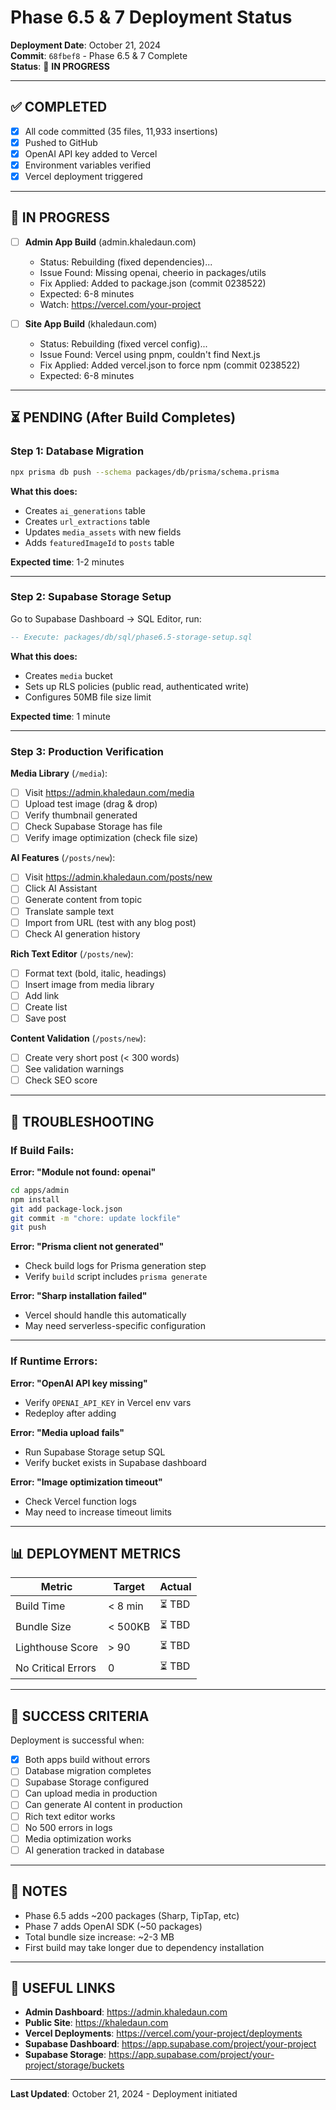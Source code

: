 # Phase 6.5 & 7 Deployment Status

**Deployment Date**: October 21, 2024  
**Commit**: `68fbef8` - Phase 6.5 & 7 Complete  
**Status**: 🔄 **IN PROGRESS**

---

## ✅ **COMPLETED**

- [x] All code committed (35 files, 11,933 insertions)
- [x] Pushed to GitHub
- [x] OpenAI API key added to Vercel
- [x] Environment variables verified
- [x] Vercel deployment triggered

---

## 🔄 **IN PROGRESS**

- [ ] **Admin App Build** (admin.khaledaun.com)
  - Status: Rebuilding (fixed dependencies)...
  - Issue Found: Missing openai, cheerio in packages/utils
  - Fix Applied: Added to package.json (commit 0238522)
  - Expected: 6-8 minutes
  - Watch: https://vercel.com/your-project

- [ ] **Site App Build** (khaledaun.com)
  - Status: Rebuilding (fixed vercel config)...
  - Issue Found: Vercel using pnpm, couldn't find Next.js
  - Fix Applied: Added vercel.json to force npm (commit 0238522)
  - Expected: 6-8 minutes

---

## ⏳ **PENDING (After Build Completes)**

### **Step 1: Database Migration**
```bash
npx prisma db push --schema packages/db/prisma/schema.prisma
```

**What this does:**
- Creates `ai_generations` table
- Creates `url_extractions` table
- Updates `media_assets` with new fields
- Adds `featuredImageId` to `posts` table

**Expected time**: 1-2 minutes

---

### **Step 2: Supabase Storage Setup**

Go to Supabase Dashboard → SQL Editor, run:
```sql
-- Execute: packages/db/sql/phase6.5-storage-setup.sql
```

**What this does:**
- Creates `media` bucket
- Sets up RLS policies (public read, authenticated write)
- Configures 50MB file size limit

**Expected time**: 1 minute

---

### **Step 3: Production Verification**

**Media Library** (`/media`):
- [ ] Visit https://admin.khaledaun.com/media
- [ ] Upload test image (drag & drop)
- [ ] Verify thumbnail generated
- [ ] Check Supabase Storage has file
- [ ] Verify image optimization (check file size)

**AI Features** (`/posts/new`):
- [ ] Visit https://admin.khaledaun.com/posts/new
- [ ] Click AI Assistant
- [ ] Generate content from topic
- [ ] Translate sample text
- [ ] Import from URL (test with any blog post)
- [ ] Check AI generation history

**Rich Text Editor** (`/posts/new`):
- [ ] Format text (bold, italic, headings)
- [ ] Insert image from media library
- [ ] Add link
- [ ] Create list
- [ ] Save post

**Content Validation** (`/posts/new`):
- [ ] Create very short post (< 300 words)
- [ ] See validation warnings
- [ ] Check SEO score

---

## 🐛 **TROUBLESHOOTING**

### **If Build Fails:**

**Error: "Module not found: openai"**
```bash
cd apps/admin
npm install
git add package-lock.json
git commit -m "chore: update lockfile"
git push
```

**Error: "Prisma client not generated"**
- Check build logs for Prisma generation step
- Verify `build` script includes `prisma generate`

**Error: "Sharp installation failed"**
- Vercel should handle this automatically
- May need serverless-specific configuration

---

### **If Runtime Errors:**

**Error: "OpenAI API key missing"**
- Verify `OPENAI_API_KEY` in Vercel env vars
- Redeploy after adding

**Error: "Media upload fails"**
- Run Supabase Storage setup SQL
- Verify bucket exists in Supabase dashboard

**Error: "Image optimization timeout"**
- Check Vercel function logs
- May need to increase timeout limits

---

## 📊 **DEPLOYMENT METRICS**

| Metric | Target | Actual |
|--------|--------|--------|
| Build Time | < 8 min | ⏳ TBD |
| Bundle Size | < 500KB | ⏳ TBD |
| Lighthouse Score | > 90 | ⏳ TBD |
| No Critical Errors | 0 | ⏳ TBD |

---

## 🎉 **SUCCESS CRITERIA**

Deployment is successful when:

- [x] Both apps build without errors
- [ ] Database migration completes
- [ ] Supabase Storage configured
- [ ] Can upload media in production
- [ ] Can generate AI content in production
- [ ] Rich text editor works
- [ ] No 500 errors in logs
- [ ] Media optimization works
- [ ] AI generation tracked in database

---

## 📝 **NOTES**

- Phase 6.5 adds ~200 packages (Sharp, TipTap, etc)
- Phase 7 adds OpenAI SDK (~50 packages)
- Total bundle size increase: ~2-3 MB
- First build may take longer due to dependency installation

---

## 🔗 **USEFUL LINKS**

- **Admin Dashboard**: https://admin.khaledaun.com
- **Public Site**: https://khaledaun.com
- **Vercel Deployments**: https://vercel.com/your-project/deployments
- **Supabase Dashboard**: https://app.supabase.com/project/your-project
- **Supabase Storage**: https://app.supabase.com/project/your-project/storage/buckets

---

**Last Updated**: October 21, 2024 - Deployment initiated

